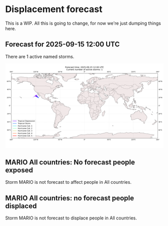 # Displacement forecast

This is a WIP. All this is going to change, for now we're just dumping things here.

## Forecast for 2025-09-15 12:00 UTC

There are 1 active named storms.

![Active storm ensemble tracks](ECMWF_TC_tracks_20250915120000.png)


## MARIO All countries: No forecast people exposed

Storm MARIO is not forecast to affect people in All countries.


## MARIO All countries: no forecast people displaced

Storm MARIO is not forecast to displace people in All countries.


